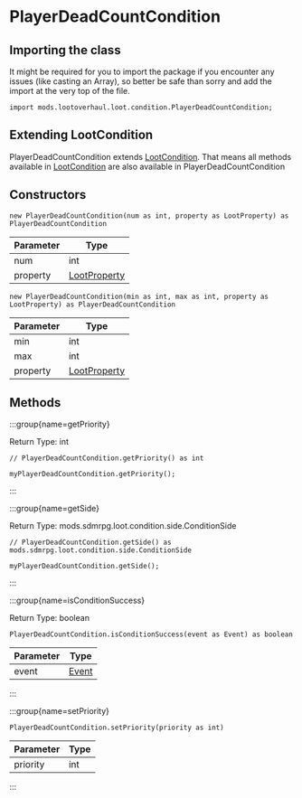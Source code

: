 # PlayerDeadCountCondition

## Importing the class

It might be required for you to import the package if you encounter any issues (like casting an Array), so better be safe than sorry and add the import at the very top of the file.
```zenscript
import mods.lootoverhaul.loot.condition.PlayerDeadCountCondition;
```


## Extending LootCondition

PlayerDeadCountCondition extends [LootCondition](/mods/lootoverhaul/loot/condition/basic/LootCondition). That means all methods available in [LootCondition](/mods/lootoverhaul/loot/condition/basic/LootCondition) are also available in PlayerDeadCountCondition

## Constructors


```zenscript
new PlayerDeadCountCondition(num as int, property as LootProperty) as PlayerDeadCountCondition
```
| Parameter |                         Type                         |
|-----------|------------------------------------------------------|
| num       | int                                                  |
| property  | [LootProperty](/mods/lootoverhaul/loot/LootProperty) |



```zenscript
new PlayerDeadCountCondition(min as int, max as int, property as LootProperty) as PlayerDeadCountCondition
```
| Parameter |                         Type                         |
|-----------|------------------------------------------------------|
| min       | int                                                  |
| max       | int                                                  |
| property  | [LootProperty](/mods/lootoverhaul/loot/LootProperty) |



## Methods

:::group{name=getPriority}

Return Type: int

```zenscript
// PlayerDeadCountCondition.getPriority() as int

myPlayerDeadCountCondition.getPriority();
```

:::

:::group{name=getSide}

Return Type: mods.sdmrpg.loot.condition.side.ConditionSide

```zenscript
// PlayerDeadCountCondition.getSide() as mods.sdmrpg.loot.condition.side.ConditionSide

myPlayerDeadCountCondition.getSide();
```

:::

:::group{name=isConditionSuccess}

Return Type: boolean

```zenscript
PlayerDeadCountCondition.isConditionSuccess(event as Event) as boolean
```

| Parameter |              Type               |
|-----------|---------------------------------|
| event     | [Event](/forge/api/event/Event) |


:::

:::group{name=setPriority}

```zenscript
PlayerDeadCountCondition.setPriority(priority as int)
```

| Parameter | Type |
|-----------|------|
| priority  | int  |


:::


